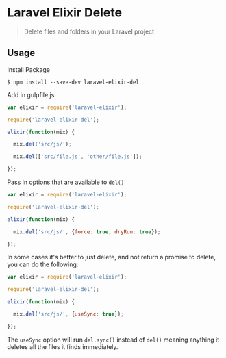 # Laravel Elixir Delete

> Delete files and folders in your Laravel project

## Usage

Install Package
```
$ npm install --save-dev laravel-elixir-del
```

Add in gulpfile.js
```javascript
var elixir = require('laravel-elixir');

require('laravel-elixir-del');

elixir(function(mix) {

  mix.del('src/js/');

  mix.del(['src/file.js', 'other/file.js']);

});
```

Pass in options that are available to `del()`
```javascript
var elixir = require('laravel-elixir');

require('laravel-elixir-del');

elixir(function(mix) {

  mix.del('src/js/', {force: true, dryRun: true});

});
```

In some cases it's better to just delete, and not return a promise to delete, you can do the following:
```javascript
var elixir = require('laravel-elixir');

require('laravel-elixir-del');

elixir(function(mix) {

  mix.del('src/js/', {useSync: true});

});
```
The `useSync` option will run `del.sync()` instead of `del()` meaning anything it deletes  all the files it finds immediately.
